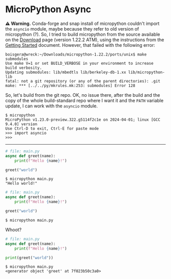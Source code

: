 # MicroPython Async

**⚠️ Warning.** Conda-forge and snap install of micropython couldn't import the
`asyncio` module, maybe because they refer to old version of micropython (?). 
So, I tried to build micropython from the source
available on the [Download] page (version 1.22.2 ATM),
using the instructions from the [Getting Started] document.
However, that failed with the following error:

```console
boisgera@wreck:~/Downloads/micropython-1.22.2/ports/unix$ make submodules
Use make V=1 or set BUILD_VERBOSE in your environment to increase build verbosity.
Updating submodules: lib/mbedtls lib/berkeley-db-1.xx lib/micropython-lib
fatal: not a git repository (or any of the parent directories): .git
make: *** [../../py/mkrules.mk:253: submodules] Error 128
```

So, let's build from the git repo. OK, no issue there, after the build and
the copy of the whole build-standard repo where I want it and the `PATH`
variable update, I can work with the `asyncio` module.

```console
$ micropython
MicroPython v1.23.0-preview.322.g5114f2c1e on 2024-04-01; linux [GCC 9.4.0] version
Use Ctrl-D to exit, Ctrl-E for paste mode
>>> import asyncio
>>>
```






[Download]: https://micropython.org/download/
[Getting Started]: https://docs.micropython.org/en/latest/develop/gettingstarted.html

--------------------------------------------------------------------------------

```python
# file: main.py
async def greet(name):
    print(f"Hello {name}!")

greet("world")
```

```console
$ micropython main.py
"Hello world!"
```


```python
# file: main.py
async def greet(name):
    print(f"Hello {name}!")

greet("world")
```

```console
$ micropython main.py
```

Whoot?

```python
# file: main.py
async def greet(name):
    print(f"Hello {name}!")

print(greet("world"))
```

```console
$ micropython main.py
<generator object 'greet' at 7f023b50c3a0>
```

